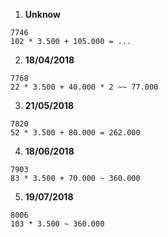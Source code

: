 1. **Unknow**
```
7746
102 * 3.500 + 105.000 = ...
```

2.  **18/04/2018**
```
7768
22 * 3.500 + 40.000 * 2 ~~ 77.000
```

3.  **21/05/2018**
```
7820
52 * 3.500 + 80.000 = 262.000
```

4.  **18/06/2018**
```
7903
83 * 3.500 + 70.000 ~ 360.000
```

5.  **19/07/2018**
```
8006
103 * 3.500 ~ 360.000
```
